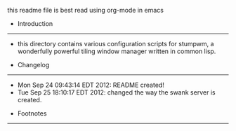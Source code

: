
this readme file is best read using org-mode in emacs

* Introduction
---------------------
- this directory contains various configuration scripts for stumpwm, a wonderfully powerful tiling window manager written in common lisp.
  
* Changelog
----------------
- Mon Sep 24 09:43:14 EDT 2012: README created!
- Tue Sep 25 18:10:17 EDT 2012: changed the way the swank server is created.

* Footnotes
----------------

